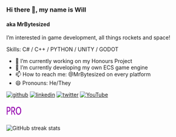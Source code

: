 ### Hi there 👋, my name is Will
#### aka MrBytesized
I’m interested in game development, all things rockets and space!

Skills: C# / C++ / PYTHON / UNITY / GODOT

- 🔭 I’m currently working on my Honours Project
- 🌱 I’m currently developing my own ECS game engine 
- 📫 How to reach me: @MrBytesized on every platform 
- 😄 Pronouns: He/They 


[<img src='https://cdn.jsdelivr.net/npm/simple-icons@3.0.1/icons/github.svg' alt='github' height='40'>](https://github.com/W1ll-Gale)  [<img src='https://cdn.jsdelivr.net/npm/simple-icons@3.0.1/icons/linkedin.svg' alt='linkedin' height='40'>](https://www.linkedin.com/in/https://www.linkedin.com/in/will-gale-14b343292//)  [<img src='https://cdn.jsdelivr.net/npm/simple-icons@3.0.1/icons/twitter.svg' alt='twitter' height='40'>](https://twitter.com/MrBytesized)  [<img src='https://cdn.jsdelivr.net/npm/simple-icons@3.0.1/icons/youtube.svg' alt='YouTube' height='40'>](https://www.youtube.com/channel/MrBytesized)  

<a href='https://github.com/pricing'><img src='https://raw.githubusercontent.com/acervenky/animated-github-badges/master/assets/pro.gif' width='40' height='40'></a> 

![GitHub streak stats](https://streak-stats.demolab.com/?user=W1ll-Gale)  

